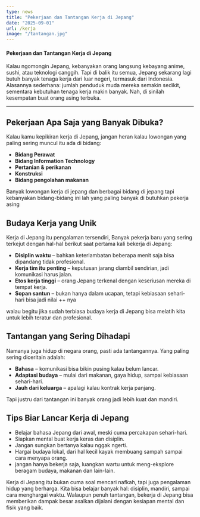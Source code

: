 ```yaml
---
type: news
title: "Pekerjaan dan Tantangan Kerja di Jepang"
date: "2025-09-01"
url: /kerja
image: "/tantangan.jpg"
---
```



#### Pekerjaan dan Tantangan Kerja di Jepang

Kalau ngomongin Jepang, kebanyakan orang langsung kebayang anime, sushi, atau teknologi canggih. Tapi di balik itu semua, Jepang sekarang lagi butuh banyak tenaga kerja dari luar negeri, termasuk dari Indonesia. Alasannya sederhana: jumlah penduduk muda mereka semakin sedikit, sementara kebutuhan tenaga kerja makin banyak. Nah, di sinilah kesempatan buat orang asing terbuka.

------

## Pekerjaan Apa Saja yang Banyak Dibuka?

Kalau kamu kepikiran kerja di Jepang, jangan heran kalau lowongan yang paling sering muncul itu ada di bidang:

* **Bidang Perawat** 
* **Bidang Information Technology** 
* **Pertanian & perikanan** 
* **Konstruksi** 
* **Bidang pengolahan makanan** 

Banyak lowongan kerja di jepang dan berbagai bidang di jepang tapi kebanyakan bidang-bidang ini lah yang paling banyak di butuhkan pekerja asing 

## Budaya Kerja yang Unik

Kerja di Jepang itu pengalaman tersendiri, Banyak pekerja baru yang sering terkejut dengan hal-hal berikut saat pertama kali bekerja di Jepang:

* **Disiplin waktu** – bahkan keterlambatan beberapa menit saja bisa dipandang tidak profesional.
* **Kerja tim itu penting** – keputusan jarang diambil sendirian, jadi komunikasi harus jalan.
* **Etos kerja tinggi** – orang Jepang terkenal dengan keseriusan mereka di tempat kerja.
* **Sopan santun** – bukan hanya dalam ucapan, tetapi kebiasaan sehari-hari bisa jadi nilai ++ nya 

walau begitu jika sudah terbiasa budaya kerja di Jepang bisa melatih kita untuk lebih teratur dan profesional.

## Tantangan yang Sering Dihadapi

Namanya juga hidup di negara orang, pasti ada tantangannya. Yang paling sering diceritain adalah:

* **Bahasa** – komunikasi bisa bikin pusing kalau belum lancar.
* **Adaptasi budaya** – mulai dari makanan, gaya hidup, sampai kebiasaan sehari-hari.
* **Jauh dari keluarga** – apalagi kalau kontrak kerja panjang.

Tapi justru dari tantangan ini banyak orang jadi lebih kuat dan mandiri.

## Tips Biar Lancar Kerja di Jepang

* Belajar bahasa Jepang dari awal, meski cuma percakapan sehari-hari.
* Siapkan mental buat kerja keras dan disiplin.
* Jangan sungkan bertanya kalau nggak ngerti.
* Hargai budaya lokal, dari hal kecil kayak membuang sampah sampai cara menyapa orang.
* jangan hanya bekerja saja, luangkan wartu untuk meng-eksplore beragam budaya, makanan dan lain-lain.



Kerja di Jepang itu bukan cuma soal mencari nafkah, tapi juga pengalaman hidup yang berharga. Kita bisa belajar banyak hal: disiplin, mandiri, sampai cara menghargai waktu. Walaupun penuh tantangan, bekerja di Jepang bisa memberikan dampak besar asalkan dijalani dengan kesiapan mental dan fisik yang baik.




